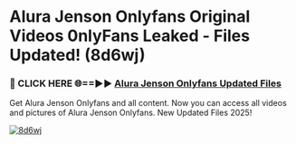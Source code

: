# Alura Jenson Onlyfans Original Videos 0nlyFans Leaked - Files Updated! (8d6wj)

<h3>🔴 CLICK HERE 🌐==►► <a href="https://tinyurl.com/x26r9saj" rel="nofollow">Alura Jenson Onlyfans Updated Files</a></h3>

Get Alura Jenson Onlyfans and all content. Now you can access all videos and pictures of Alura Jenson Onlyfans. New Updated Files 2025!

[![8d6wj](https://i.imgur.com/LkgZPqh.gif)](https://tinyurl.com/x26r9saj)
